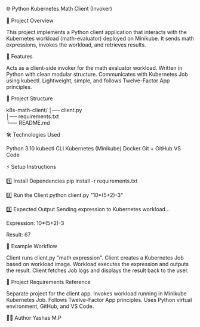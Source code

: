 🌐 Python Kubernetes Math Client (Invoker)


📌 Project Overview

This project implements a Python client application that interacts with the Kubernetes workload (math-evaluator) deployed on Minikube.
It sends math expressions, invokes the workload, and retrieves results.


🚀 Features

Acts as a client-side invoker for the math evaluator workload.
Written in Python with clean modular structure.
Communicates with Kubernetes Job using kubectl.
Lightweight, simple, and follows Twelve-Factor App principles.


📂 Project Structure

k8s-math-client/
│── client.py        
│── requirements.txt  
└── README.md          


🛠️ Technologies Used

Python 3.10
kubectl CLI
Kubernetes (Minikube)
Docker
Git + GitHub
VS Code


⚡ Setup Instructions

1️⃣ Install Dependencies
pip install -r requirements.txt

2️⃣ Run the Client
python client.py "10*(5+2)-3"

3️⃣ Expected Output
Sending expression to Kubernetes workload...

Expression: 10*(5+2)-3

Result: 67


📖 Example Workflow

Client runs client.py "math expression".
Client creates a Kubernetes Job based on workload image.
Workload executes the expression and outputs the result.
Client fetches Job logs and displays the result back to the user.


📌 Project Requirements Reference

Separate project for the client app.
Invokes workload running in Minikube Kubernetes Job.
Follows Twelve-Factor App principles.
Uses Python virtual environment, GitHub, and VS Code.


👨‍💻 Author
Yashas M.P
